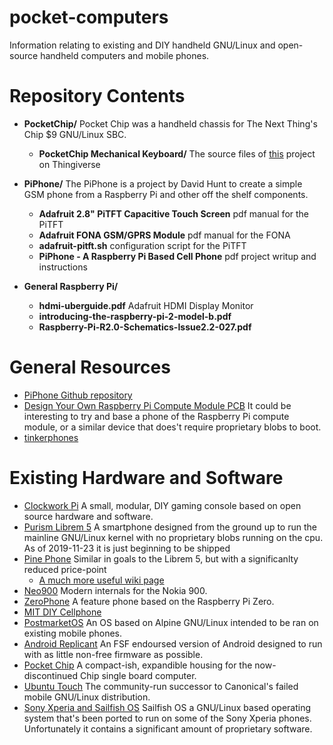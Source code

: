 # pocket-computers
Information relating to existing and DIY handheld GNU/Linux and open-source handheld computers and mobile phones.

# Repository Contents
+ __PocketChip/__ Pocket Chip was a handheld chassis for The Next Thing's Chip $9 GNU/Linux SBC. 
	+ __PocketChip Mechanical Keyboard/__ The source files of [this](https://www.thingiverse.com/thing:2490185/) project on Thingiverse

+ __PiPhone/__ The PiPhone is a project by David Hunt to create a simple GSM phone from a Raspberry Pi and other off the shelf components. 
	+ __Adafruit 2.8" PiTFT Capacitive Touch Screen__ pdf manual for the PiTFT
	+ __Adafruit FONA GSM/GPRS Module__ pdf manual for the FONA
	+ __adafruit-pitft.sh__ configuration script for the PiTFT
	+ __PiPhone - A Raspberry Pi Based Cell Phone__ pdf project writup and instructions
	

+ __General Raspberry Pi/__
	+ __hdmi-uberguide.pdf__ Adafruit HDMI Display Monitor
	+ __introducing-the-raspberry-pi-2-model-b.pdf__
	+ __Raspberry-Pi-R2.0-Schematics-Issue2.2-027.pdf__

# General Resources
+ [PiPhone Github repository](https://github.com/climberhunt/PiPhone)
+ [Design Your Own Raspberry Pi Compute Module PCB](https://wwww.instructables.com/id/Design-Your-Own-Raspberry-Pi-Compute-Module-PCB/) It could be interesting to try and base a phone of the Raspberry Pi compute module, or a similar device that does't require proprietary blobs to boot.
+ [tinkerphones](http://www.tinkerphones.org) 

# Existing Hardware and Software
+ [Clockwork Pi](https://www.clockworkpi.com) A small, modular, DIY gaming console based on open source hardware and software.
+ [Purism Librem 5](https://puri.sm/products/librem-5/) A smartphone designed from the ground up to run the mainline GNU/Linux kernel with no proprietary blobs running on the cpu. As of 2019-11-23 it is just beginning to be shipped
+ [Pine Phone](https://www.pine64.org/pinephone/) Similar in goals to the Librem 5, but with a significanlty reduced price-point
	+ [A much more useful wiki page](https://wiki.pine64.org/index.php/Project_Don't_be_evil)
+ [Neo900](https://neo900.org/) Modern internals for the Nokia 900.
+ [ZeroPhone](https://wiki.zerophone.org/index.php/Main_Page) A feature phone based on the Raspberry Pi Zero.
+ [MIT DIY Cellphone](http://alumni.media.mit.edu/~mellis/cellphone/)
+ [PostmarketOS](https://postmarketos.org/) An OS based on Alpine GNU/Linux intended to be ran on existing mobile phones.
+ [Android Replicant](https://www.replicant.us/) An FSF endoursed version of Android designed to run with as little non-free firmware as possible.
+ [Pocket Chip](http://www.chip-community.org/index.php/Main_Page) A compact-ish, expandible housing for the now-discontinued Chip single board computer.
+ [Ubuntu Touch](https://ubports.com/community/about-the-community) The community-run successor to Canonical's failed mobile GNU/Linux distribution.
+ [Sony Xperia and Sailfish OS](https://together.jolla.com/question/180109/announcement-community-sony-xperia-x-compact-release/) Sailfish OS a GNU/Linux based operating system that's been ported to run on some of the Sony Xperia phones. Unfortunately it contains a significant amount of proprietary software. 


